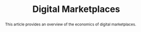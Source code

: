 ---
layout:
title: "Digital Marketplaces"
category: research
published: 0
abstract: This article provides an overview of the economics of digital marketplaces. 
journal: Invited Submission to the New Palgrave Dictionary of Economics
order: 7
bib: <br> @article{fradkin2017dig_markets,
  title={Digital Marketplaces},
  author={Fradkin, Andrey},
  year={2017}}
bibjs: "toggleMe('digital_marketplaces_bib'); return false;"
bib_abbrev: 'digital_marketplaces_bib'
js: "toggleMe('digital_marketplaces'); return false;"
js_abbrev: 'digital_marketplaces'
---